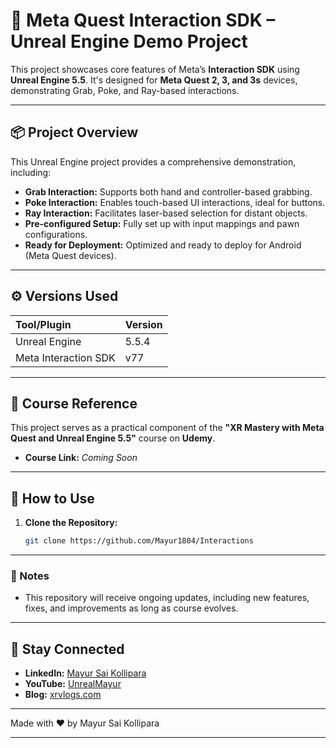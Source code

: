 



# 🧰 Meta Quest Interaction SDK – Unreal Engine Demo Project

This project showcases core features of Meta’s **Interaction SDK** using **Unreal Engine 5.5**. It's designed for **Meta Quest 2, 3, and 3s** devices, demonstrating Grab, Poke, and Ray-based interactions.

-----

## 📦 Project Overview

This Unreal Engine project provides a comprehensive demonstration, including:

  * **Grab Interaction:** Supports both hand and controller-based grabbing.
  * **Poke Interaction:** Enables touch-based UI interactions, ideal for buttons.
  * **Ray Interaction:** Facilitates laser-based selection for distant objects.
  * **Pre-configured Setup:** Fully set up with input mappings and pawn configurations.
  * **Ready for Deployment:** Optimized and ready to deploy for Android (Meta Quest devices).

-----

## ⚙️ Versions Used

| Tool/Plugin          | Version |
| :------------------- | :------ |
| Unreal Engine        | 5.5.4     |
| Meta Interaction SDK | v77     |

-----

## 📘 Course Reference

This project serves as a practical component of the **"XR Mastery with Meta Quest and Unreal Engine 5.5"** course on **Udemy**.

  * **Course Link:** *Coming Soon*

-----

## 🚀 How to Use

1.  **Clone the Repository:**
    ```bash
    git clone https://github.com/Mayur1804/Interactions
    ```
-----

### 📌 Notes

  * This repository will receive ongoing updates, including new features, fixes, and improvements as long as course evolves.

-----

## 📩 Stay Connected

  * **LinkedIn:** [Mayur Sai Kollipara](https://www.google.com/search?q=https://www.linkedin.com/in/mayursaikollipara)
  * **YouTube:** [UnrealMayur](https://www.google.com/search?q=https://www.youtube.com/%40UnrealMayur)
  * **Blog:** [xrvlogs.com](https://www.google.com/search?q=https://www.xrvlogs.com/)

-----

Made with ❤️ by Mayur Sai Kollipara

-----
